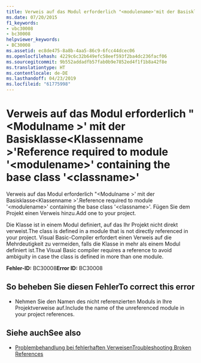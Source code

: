 ```yaml
---
title: Verweis auf das Modul erforderlich "<modulename>'mit der Basisklasse'<classname>"
ms.date: 07/20/2015
f1_keywords:
- vbc30008
- bc30008
helpviewer_keywords:
- BC30008
ms.assetid: ec8de475-8a8b-4aa5-86c9-6fcc44dcec06
ms.openlocfilehash: 4229c6c32b649efc58eef593f2ba4dc236facf06
ms.sourcegitcommit: 9b552addadfb57fab0b9e7852ed4f1f1b8a42f8e
ms.translationtype: HT
ms.contentlocale: de-DE
ms.lasthandoff: 04/23/2019
ms.locfileid: "61775998"
---
```

# <a name="reference-required-to-module-modulename-containing-the-base-class-classname"></a><span data-ttu-id="779ee-102">Verweis auf das Modul erforderlich "\<Modulname >' mit der Basisklasse\<Klassenname >'</span><span class="sxs-lookup"><span data-stu-id="779ee-102">Reference required to module '\<modulename>' containing the base class '\<classname>'</span></span>
<span data-ttu-id="779ee-103">Verweis auf das Modul erforderlich "\<Modulname >' mit der Basisklasse\<Klassenname >'.</span><span class="sxs-lookup"><span data-stu-id="779ee-103">Reference required to module '\<modulename>' containing the base class '\<classname>'.</span></span> <span data-ttu-id="779ee-104">Fügen Sie dem Projekt einen Verweis hinzu.</span><span class="sxs-lookup"><span data-stu-id="779ee-104">Add one to your project.</span></span>  
  
 <span data-ttu-id="779ee-105">Die Klasse ist in einem Modul definiert, auf das Ihr Projekt nicht direkt verweist.</span><span class="sxs-lookup"><span data-stu-id="779ee-105">The class is defined in a module that is not directly referenced in your project.</span></span> <span data-ttu-id="779ee-106">Visual Basic-Compiler erfordert einen Verweis auf die Mehrdeutigkeit zu vermeiden, falls die Klasse in mehr als einem Modul definiert ist.</span><span class="sxs-lookup"><span data-stu-id="779ee-106">The Visual Basic compiler requires a reference to avoid ambiguity in case the class is defined in more than one module.</span></span>  
  
 <span data-ttu-id="779ee-107">**Fehler-ID:** BC30008</span><span class="sxs-lookup"><span data-stu-id="779ee-107">**Error ID:** BC30008</span></span>  
  
## <a name="to-correct-this-error"></a><span data-ttu-id="779ee-108">So beheben Sie diesen Fehler</span><span class="sxs-lookup"><span data-stu-id="779ee-108">To correct this error</span></span>  
  
- <span data-ttu-id="779ee-109">Nehmen Sie den Namen des nicht referenzierten Moduls in Ihre Projektverweise auf.</span><span class="sxs-lookup"><span data-stu-id="779ee-109">Include the name of the unreferenced module in your project references.</span></span>  
  
## <a name="see-also"></a><span data-ttu-id="779ee-110">Siehe auch</span><span class="sxs-lookup"><span data-stu-id="779ee-110">See also</span></span>

- [<span data-ttu-id="779ee-111">Problembehandlung bei fehlerhaften Verweisen</span><span class="sxs-lookup"><span data-stu-id="779ee-111">Troubleshooting Broken References</span></span>](/visualstudio/ide/troubleshooting-broken-references)
